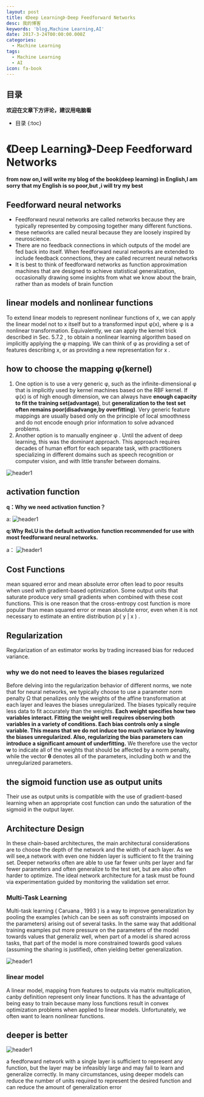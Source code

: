 ```yaml
---
layout: post
title: 《Deep Learning》-Deep Feedforward Networks
desc: 我的博客
keywords: 'blog,Machine Learning,AI'
date: 2017-3-24T00:00:00.000Z
categories:
  - Machine Learning
tags:
  - Machine Learning
  - AI
icon: fa-book
---
```



## 目录
**欢迎在文章下方评论，建议用电脑看**

* 目录
{:toc}

# 《Deep Learning》-Deep Feedforward Networks

**from now on,I will write my blog of the book(deep learning)  in English,I am sorry that my English is so poor,but ,i will try my best**


##  Feedforward neural networks

* Feedforward neural networks are called networks because they are typically represented by composing together many different functions.
* these networks are called neural because they are loosely inspired by neuroscience.
* There are no feedback connections in which outputs of the model are fed back into itself. When feedforward neural networks are extended to include feedback connections, they are called recurrent neural networks
* It is best to think of feedforward networks as function approximation machines that are designed to achieve statistical generalization, occasionally drawing some insights from what we know about the brain, rather than as models of brain function


## linear models and nonlinear functions

To extend linear models to represent nonlinear functions of x, we can apply the linear model not to x itself but to a transformed input φ(x), where φ is a nonlinear transformation. Equivalently, we can apply the kernel trick described in Sec. 5.7.2 , to obtain a nonlinear learning algorithm based on implicitly applying the φ mapping. We can think of φ as providing a set of features describing x, or as providing a new representation for x .

## how to choose the mapping φ(kernel)

1. One option is to use a very generic φ, such as the infinite-dimensional φ that is implicitly used by kernel machines based on the RBF kernel. If φ(x) is of high enough dimension, we can always have **enough capacity to fit the training set(advantage)**, but **generalization to the test set often remains poor(disadvange,by overfitting)**. Very generic feature mappings are usually based only on the principle of local smoothness and do not encode enough prior information to solve advanced problems.
2. Another option is to manually engineer φ . Until the advent of deep learning, this was the dominant approach. This approach requires decades of human effort for each separate task, with practitioners specializing in different domains such as speech recognition or computer vision, and with little transfer between domains.

<img src="{{ site.img_path }}/Machine Learning/nonlinear.png" alt="header1" style="height:auto!important;width:auto%;max-width:1020px;"/>

## activation function

**q：Why we need activation function？**

a:
<img src="{{ site.img_path }}/Machine Learning/activation function.png" alt="header1" style="height:auto!important;width:auto%;max-width:1020px;"/>

**q:Why ReLU is the default activation function recommended for use with most feedforward neural networks.**

a：
<img src="{{ site.img_path }}/Machine Learning/ReLU1.png" alt="header1" style="height:auto!important;width:auto%;max-width:1020px;"/>

## Cost Functions

mean squared error and mean absolute error often lead to poor results when used with gradient-based optimization. Some output units that saturate produce very small gradients when combined with these cost functions. This is one reason that the cross-entropy cost function is more popular than mean squared error or mean absolute error, even when it is not necessary to estimate an entire distribution p( y | x ) .

## Regularization

Regularization of an estimator works by trading increased bias for reduced variance.


### why we do not need to leaves the biases regularized

Before delving into the regularization behavior of different norms, we note that for neural networks, we typically choose to use a parameter norm penalty Ω that penalizes only the weights of the affine transformation at each layer and leaves the biases unregularized. The biases typically require less data to fit accurately than the weights. **Each weight specifies how two variables interact. Fitting the weight well requires observing both variables in a variety of conditions. Each bias controls only a single variable. This means that we do not induce too much variance by leaving the biases unregularized. Also, regularizing the bias parameters can introduce a significant amount of underfitting.** We therefore use the vector **w** to indicate all of the weights that should be affected by a norm penalty, while the vector **θ** denotes all of the parameters, including both w and the unregularized parameters.

## the sigmoid function use as output units

Their use as output units is compatible with the use of gradient-based learning when an appropriate cost function can undo the saturation of the sigmoid in the output layer.

## Architecture Design

In these chain-based architectures, the main architectural considerations are to choose the depth of the network and the width of each layer. As we will see,a network with even one hidden layer is sufficient to fit the training set. Deeper networks often are able to use far fewer units per layer and far fewer parameters and often generalize to the test set, but are also often harder to optimize. The ideal network architecture for a task must be found via experimentation guided by monitoring the validation set error.

### Multi-Task Learning

Multi-task learning ( Caruana , 1993 ) is a way to improve generalization by pooling the examples (which can be seen as soft constraints imposed on the parameters) arising out of several tasks. In the same way that additional training examples put more pressure on the parameters of the model towards values that generaliz well, when part of a model is shared across tasks, that part of the model is more constrained towards good values (assuming the sharing is justified), often yielding better generalization.

<img src="{{ site.img_path }}/Machine Learning/mutitask.png" alt="header1" style="height:auto!important;width:auto%;max-width:1020px;"/>

### linear model

A linear model, mapping from features to outputs via matrix multiplication, canby definition represent only linear functions. It has the advantage of being easy to train because many loss functions result in convex optimization problems when applied to linear models. Unfortunately, we often want to learn nonlinear functions.

## deeper is better

<img src="{{ site.img_path }}/Machine Learning/webwxgetmsgimg.jpg" alt="header1" style="height:auto!important;width:auto%;max-width:1020px;"/>

a feedforward network with a single layer is sufficient to represent any function, but the layer may be infeasibly large and may fail to learn and generalize correctly. In many circumstances, using deeper models can reduce the number of units required to represent the desired function and can reduce the amount of generalization error

  <!-- 多说评论框 start -->
  <div class="ds-thread" data-thread-key="2017032401" data-title=" 《Deep Learning》-Deep Feedforward Networks" data-url=""></div>
<!-- 多说评论框 end -->
<!-- 多说公共JS代码 start (一个网页只需插入一次) -->
<script type="text/javascript">
var duoshuoQuery = {short_name:"yzhhome"};
  (function() {
    var ds = document.createElement('script');
    ds.type = 'text/javascript';ds.async = true;
    ds.src = (document.location.protocol == 'https:' ? 'https:' : 'http:') + '//static.duoshuo.com/embed.js';
    ds.charset = 'UTF-8';
    (document.getElementsByTagName('head')[0] 
     || document.getElementsByTagName('body')[0]).appendChild(ds);
  })();
  </script>
<!-- 多说公共JS代码 end -->